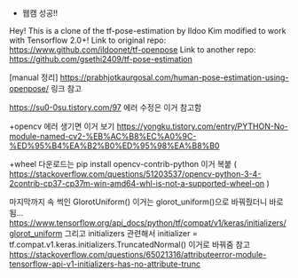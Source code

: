 * 웹캠 성공!!

Hey! This is a clone of the tf-pose-estimation by Ildoo Kim modified to work with Tensorflow 2.0+!
Link to original repo: https://www.github.com/ildoonet/tf-openpose
Link to another repo: https://github.com/gsethi2409/tf-pose-estimation


[manual 정리]
https://prabhjotkaurgosal.com/human-pose-estimation-using-openpose/
링크 참고

https://su0-0su.tistory.com/97
에러 수정은 이거 참고함

+opencv 에러 생기면 이거 보기
https://yongku.tistory.com/entry/PYTHON-No-module-named-cv2-%EB%AC%B8%EC%A0%9C-%ED%95%B4%EA%B2%B0%ED%95%98%EA%B8%B0

+wheel 다운로드는
pip install opencv-contrib-python 
이거 복붙 ( https://stackoverflow.com/questions/51203537/opencv-python-3-4-2contrib-cp37-cp37m-win-amd64-whl-is-not-a-supported-wheel-on )


마지막까지 속 썩인 GlorotUniform() 이거는 glorot_uniform()으로 바꿔줬더니 바로 됨…
https://www.tensorflow.org/api_docs/python/tf/compat/v1/keras/initializers/glorot_uniform
그리고 initializers 관련해서
initializer = tf.compat.v1.keras.initializers.TruncatedNormal()
이거로 바꿔줌
참고
https://stackoverflow.com/questions/65021316/attributeerror-module-tensorflow-api-v1-initializers-has-no-attribute-trunc

